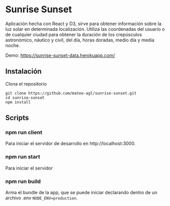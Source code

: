 # Sunrise Sunset

Aplicación hecha con React y D3, sirve para obtener información sobre la luz solar en determinada localización. Utiliza las coordenadas del usuario o de cualquier ciudad para obtener la duración de los crepúsculos astronómico, náutico y civil, del día, horas doradas, medio día y media noche.

Demo: https://sunrise-sunset-data.herokuapp.com/

## Instalación

Clona el repositorio
```
git clone https://github.com/mateo-agl/sunrise-sunset.git
cd sunrise-sunset
npm install
```

## Scripts

### npm run client
Para iniciar el servidor de desarrollo en http://localhost:3000.

### npm run start
Para iniciar el servidor

### npm run build
Arma el bundle de la app, que se puede iniciar declarando dentro de un archivo .env `NODE_ENV=production`.
